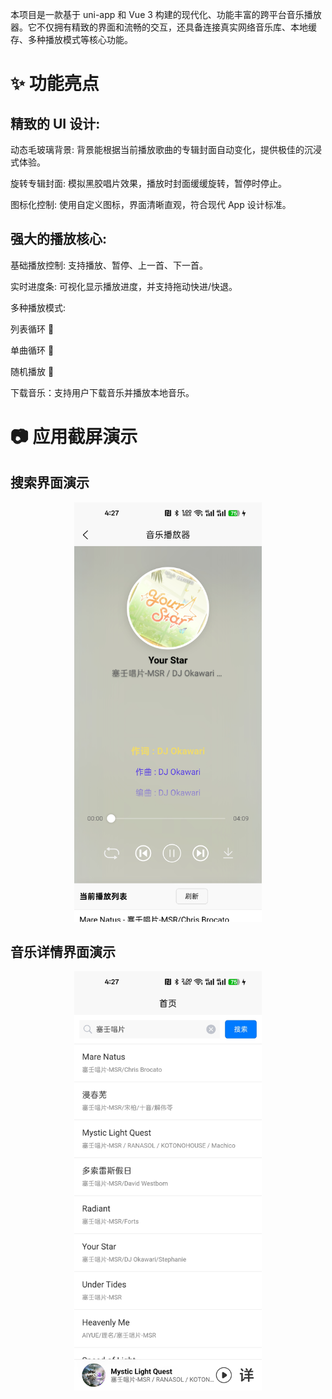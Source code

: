 本项目是一款基于 uni-app 和 Vue 3 构建的现代化、功能丰富的跨平台音乐播放器。它不仅拥有精致的界面和流畅的交互，还具备连接真实网络音乐库、本地缓存、多种播放模式等核心功能。

# ✨ 功能亮点

## 精致的 UI 设计:

动态毛玻璃背景: 背景能根据当前播放歌曲的专辑封面自动变化，提供极佳的沉浸式体验。

旋转专辑封面: 模拟黑胶唱片效果，播放时封面缓缓旋转，暂停时停止。

图标化控制: 使用自定义图标，界面清晰直观，符合现代 App 设计标准。

## 强大的播放核心:

基础播放控制: 支持播放、暂停、上一首、下一首。

实时进度条: 可视化显示播放进度，并支持拖动快进/快退。

多种播放模式:

列表循环 🔁

单曲循环 🔂

随机播放 🔀

下载音乐：支持用户下载音乐并播放本地音乐。

# 📷 应用截屏演示
## 搜索界面演示
<p align="center">
	<img src="./static/images/sousuo.jpg" alt="Sousuo" width="300">
</p>

## 音乐详情界面演示
<p align="center">
	<img src="./static/images/xiangqing.jpg" alt="Xiangqing" width="300">
</p>

